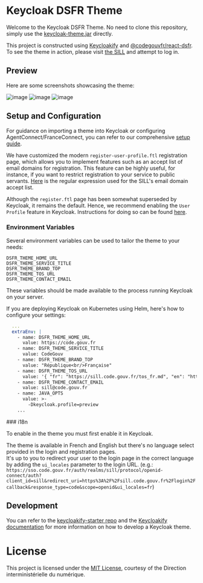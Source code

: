 # Keycloak DSFR Theme

Welcome to the Keycloak DSFR Theme. No need to clone this repository, simply use the [keycloak-theme.jar](https://todo.com) directly.

This project is constructed using [Keycloakify](https://keycloakify.dev) and [@codegouvfr/react-dsfr](https://github.com/codegouvfr/react-dsfr). To see the theme in action, please visit [the SILL](https://sill.code.gouv.fr) and attempt to log in.

## Preview

Here are some screenshots showcasing the theme:

![image](https://github.com/codegouvfr/keycloak-theme-dsfr/assets/6702424/68fa56ab-8e12-441b-8400-fa657b51d400)
![image](https://github.com/codegouvfr/keycloak-theme-dsfr/assets/6702424/0ef3b7f8-96f8-4f79-b956-9cc96dde67f9)
![image](https://github.com/codegouvfr/keycloak-theme-dsfr/assets/6702424/f3797b8d-7111-4199-a587-af26641c30e3)

## Setup and Configuration

For guidance on importing a theme into Keycloak or configuring AgentConnect/FranceConnect, you can refer to our comprehensive [setup guide](https://github.com/codegouvfr/sill-docs/blob/main/deploying.md#installing-keycloak).

We have customized the modern `register-user-profile.ftl` registration page, which allows you to implement features such as an accept list of email domains for registration. This feature can be highly useful, for instance, if you want to restrict registration to your service to public servants. [Here](https://github.com/codegouvfr/keycloak-theme-dsfr/blob/9cee4b7f75d9e65dd581c52c8b818048ab6ad1aa/userProfile.json#L12) is the regular expression used for the SILL's email domain accept list.

Although the `register.ftl` page has been somewhat superseded by Keycloak, it remains the default. Hence, we recommend enabling the `User Profile` feature in Keycloak. Instructions for doing so can be found [here](https://docs.keycloakify.dev/realtime-input-validation).

### Environment Variables

Several environment variables can be used to tailor the theme to your needs:

```env
DSFR_THEME_HOME_URL
DSFR_THEME_SERVICE_TITLE
DSFR_THEME_BRAND_TOP
DSFR_THEME_TOS_URL
DSFR_THEME_CONTACT_EMAIL
```

These variables should be made available to the process running Keycloak on your server.

If you are deploying Keycloak on Kubernetes using Helm, here's how to configure your settings:

```yaml
  ...
  extraEnv: |
    - name: DSFR_THEME_HOME_URL
      value: https://code.gouv.fr
    - name: DSFR_THEME_SERVICE_TITLE
      value: CodeGouv
    - name: DSFR_THEME_BRAND_TOP
      value: "République<br/>Française"
    - name: DSFR_THEME_TOS_URL
      value: '{ "fr": "https://sill.code.gouv.fr/tos_fr.md", "en": "https://sill.code.gouv.fr/tos_en.md" }'
    - name: DSFR_THEME_CONTACT_EMAIL
      value: sill@code.gouv.fr
    - name: JAVA_OPTS
      value: >-
        -Dkeycloak.profile=preview
    ...
```

### i18n

To enable in the theme you must first enable it in Keycloak.

The theme is available in French and English but there's no language select provided in the login and registration pages.  
It's up to you to redirect your user to the login page in the correct language by adding the `ui_locales` parameter to the login URL. (e.g.: `https://sso.code.gouv.fr/auth/realms/sill/protocol/openid-connect/auth?client_id=sill&redirect_uri=https%3A%2F%2Fsill.code.gouv.fr%2Flogin%2Fcallback&response_type=code&scope=openid&ui_locales=fr`)

## Development

You can refer to the [keycloakify-starter repo](https://github.com/keycloakify/keycloakify-starter) and the [Keycloakify documentation](https://docs.keycloakify.dev) for more information on how to develop a Keycloak theme.

# License

This project is licensed under the [MIT License](LICENSE), courtesy of the Direction interministérielle du numérique.
